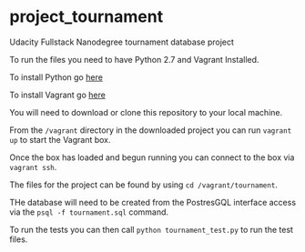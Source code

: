 # project_tournament
Udacity Fullstack Nanodegree tournament database project

To run the files you need to have Python 2.7 and Vagrant Installed.

To install Python go [here](https://www.pythong.org)

To install Vagrant go [here](https://www.vagrantup.com)

You will need to download or clone this repository to your local machine.

From the `/vagrant` directory in the downloaded project you can run `vagrant up` to start the Vagrant box.

Once the box has loaded and begun running you can connect to the box via `vagrant ssh`.

The files for the project can be found by using  `cd /vagrant/tournament`.

THe database will need to be created from the PostresGQL interface access via the `psql -f tournament.sql` command.

To run the tests you can then call `python tournament_test.py` to run the test files.
